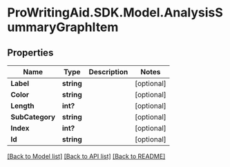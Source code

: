 # ProWritingAid.SDK.Model.AnalysisSummaryGraphItem

## Properties

Name | Type | Description | Notes
------------ | ------------- | ------------- | -------------
**Label** | **string** |  | [optional] 
**Color** | **string** |  | [optional] 
**Length** | **int?** |  | [optional] 
**SubCategory** | **string** |  | [optional] 
**Index** | **int?** |  | [optional] 
**Id** | **string** |  | [optional] 



[[Back to Model list]](../README.md#documentation-for-models) [[Back to API list]](../README.md#documentation-for-api-endpoints) [[Back to README]](../README.md)

